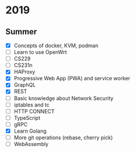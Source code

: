 # 2019

## Summer

* [x] Concepts of docker, KVM, podman
* [ ] Learn to use OpenWrt
* [ ] CS229
* [ ] CS231n
* [x] HAProxy
* [x] Progressive Web App (PWA) and service worker
* [x] GraphQL
* [x] REST
* [ ] Basic knowledge about Network Security
* [ ] iptables and tc
* [ ] HTTP CONNECT
* [ ] TypeScript
* [ ] gRPC
* [x] Learn Golang
* [ ] More git operations (rebase, cherry pick)
* [ ] WebAssembly
